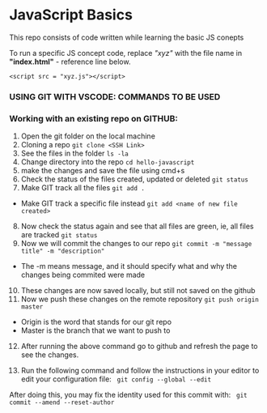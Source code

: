 # JavaScript Basics

This repo consists of code written while learning the basic JS conepts 


To run a specific JS concept code, replace _"xyz"_ with the file name in **"index.html"** - reference line below.

`<script src = "xyz.js"></script>`


### USING GIT WITH VSCODE: COMMANDS TO BE USED

### Working with an existing repo on GITHUB:

1. Open the git folder on the local machine
2. Cloning a repo
`git clone <SSH Link>`
3. See the files in the folder
`ls -la`
4. Change directory into the repo
`cd hello-javascript`
5. make the changes and save the file using cmd+s
6. Check the status of the files created, updated or deleted
`git status`
7. Make GIT track all the files
`git add .`
 * Make GIT track a specific file instead
`git add <name of new file created>`
8. Now check the status again and see that all files are green, ie, all files are tracked
`git status`
9. Now we will commit the changes to our repo
`git commit -m "message title" -m "description"`
 * The -m means message, and it should specify what and why the changes being commited were made
10. These changes are now saved locally, but still not saved on the github
11. Now we push these changes on the remote repository
`git push origin master`
 * Origin is the word that stands for our git repo
 * Master is the branch that we want to push to
12. After running the above command go to github and refresh the page to see the changes.


50. Run the
following command and follow the instructions in your editor to edit
your configuration file:
` git config --global --edit` 

After doing this, you may fix the identity used for this commit with:
` git commit --amend --reset-author`
